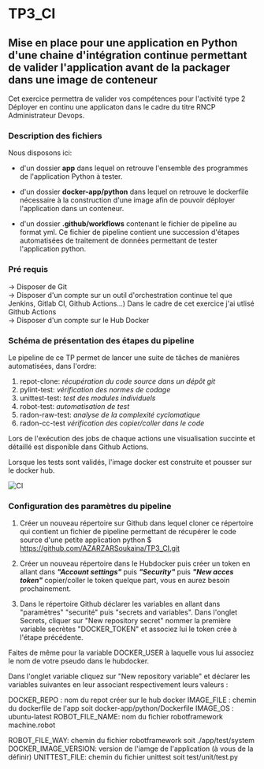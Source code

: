 # TP3_CI
## Mise en place pour une application en Python d'une chaine d'intégration continue permettant de valider l'application avant de la packager dans une image de conteneur
Cet exercice permettra de valider vos compétences pour l'activité type 2 Déployer en continu une applicaton dans le cadre du titre RNCP Administrateur Devops.

### Description des fichiers 
Nous disposons ici: 

* d'un dossier **app** dans lequel on retrouve l'ensemble des programmes de l'application Python à tester. 

* d'un dossier **docker-app/python** dans lequel on retrouve le dockerfile nécessaire à la construction d'une image afin de pouvoir déployer l'application dans un conteneur. 

* d'un dossier **.github/workflows** contenant le fichier de pipeline au format yml. Ce fichier de pipeline contient une succession d'étapes automatisées de traitement de données permettant de tester l'application python.

### Pré requis 
-> Disposer de Git  
-> Disposer d'un compte sur un outil d'orchestration continue tel que Jenkins, Gitlab CI, Github Actions...) Dans le cadre de cet exercice j'ai utlisé Github Actions    
-> Disposer d'un compte sur le Hub Docker  

### Schéma de présentation des étapes du pipeline 
Le pipeline de ce TP permet de lancer une suite de tâches de manières automatisées, dans l'ordre:  
1. repot-clone: *récupération du code source dans un dépôt git*
2. pylint-test: *vérification des normes de codage*  
3. unittest-test: *test des modules individuels*  
4. robot-test: *automatisation de test*
5. radon-raw-test: *analyse de la complexité cyclomatique*
6. radon-cc-test *vérification des copier/coller dans le code*

Lors de l'exécution des jobs de chaque actions une visualisation succinte et détaillé est disponible dans Github Actions.  

Lorsque les tests sont validés, l'image docker est construite et pousser sur le docker hub.  

![CI](https://github.com/AZARZARSoukaina/TP3_CI/assets/105217130/6b15bc63-76e5-49a4-8562-f528d3696408)

### Configuration des paramètres du pipeline
1. Créer un nouveau répertoire sur Github dans lequel cloner ce répertoire
qui contient un fichier de pipeline permettant de récupérer le code source
d'une petite application python
$ https://github.com/AZARZARSoukaina/TP3_CI.git

3. Créer un nouveau répertoire dans le Hubdocker puis créer un token 
en allant dans ***"Account settings"*** puis ***"Security"*** puis ***"New acces token"*** 
copier/coller le token quelque part, vous en aurez besoin prochainement. 

4. Dans le répertoire Github déclarer les variables en allant dans "paramètres"
"securité" puis "secrets and variables". 
Dans l'onglet Secrets, cliquer sur "New repository secret" nommer la 
première variable secrètes "DOCKER_TOKEN" et associez lui le token crée à
l'étape précédente. 

Faites de même pour la variable DOCKER_USER à laquelle vous lui associez 
le nom de votre pseudo dans le hubdocker. 

Dans l'onglet variable cliquez sur "New repository variable" 
et déclarer les variables suivantes en leur associant respectivement
leurs valeurs : 

DOCKER_REPO : nom du repot créer sur le hub docker
IMAGE_FILE : chemin du dockerfile de l'app soit docker-app/python/Dockerfile
IMAGE_OS : ubuntu-latest
ROBOT_FILE_NAME: nom du fichier robotframework machine.robot

ROBOT_FILE_WAY: chemin du fichier robotframework soit ./app/test/system
DOCKER_IMAGE_VERSION: version de l'iamge de l'application (à vous de la définir)
UNITTEST_FILE: chemin du fichier unittest soit test/unit/test.py

